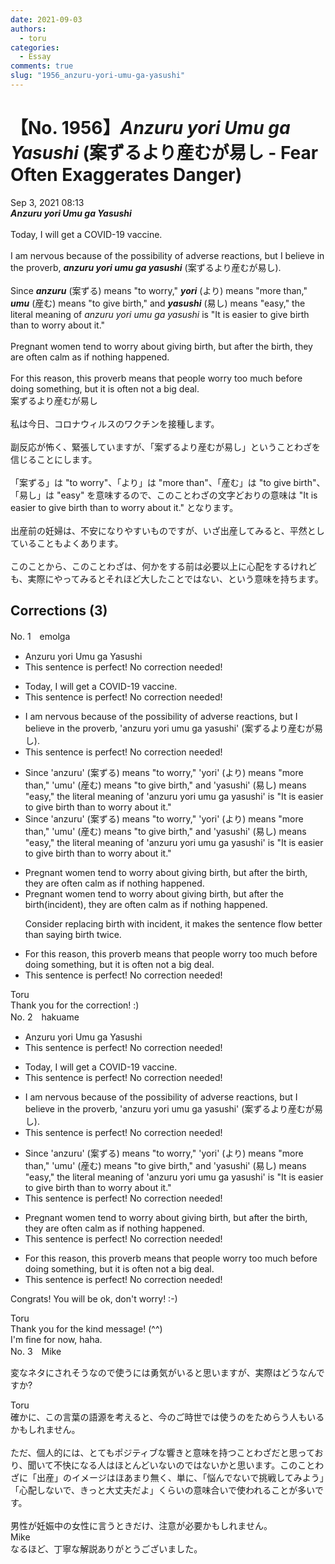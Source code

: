 ```yaml
---
date: 2021-09-03
authors:
  - toru
categories:
  - Essay
comments: true
slug: "1956_anzuru-yori-umu-ga-yasushi"
---
```


# 【No. 1956】<strong><em>Anzuru yori Umu ga Yasushi</strong></em> (案ずるより産むが易し - Fear Often Exaggerates Danger)
<div class="date">Sep 3, 2021 08:13</div>
<div id="post"><div id="body_show_ori">
<strong><em>Anzuru yori Umu ga Yasushi</strong></em><br/><br/>Today, I will get a COVID-19 vaccine.<br/><br/>I am nervous because of the possibility of adverse reactions, but I believe in the proverb, <strong><em>anzuru yori umu ga yasushi</em></strong> (案ずるより産むが易し).<br/><br/>Since <strong><em>anzuru</em></strong> (案ずる) means "to worry," <strong><em>yori</em></strong> (より) means "more than," <strong><em>umu</em></strong> (産む) means "to give birth," and <strong><em>yasushi</em></strong> (易し) means "easy," the literal meaning of <em>anzuru yori umu ga yasushi</em> is "It is easier to give birth than to worry about it."<br/><br/>Pregnant women tend to worry about giving birth, but after the birth, they are often calm as if nothing happened.<br/><br/>For this reason, this proverb means that people worry too much before doing something, but it is often not a big deal.
</div></div>

<!-- more -->

<div id="post_ja"><div id="body_show_mo">
案ずるより産むが易し<br/><br/>私は今日、コロナウィルスのワクチンを接種します。<br/><br/>副反応が怖く、緊張していますが、「案ずるより産むが易し」ということわざを信じることにします。<br/><br/>「案ずる」は "to worry"、「より」は "more than"、「産む」は "to give birth"、「易し」は "easy" を意味するので、このことわざの文字どおりの意味は "It is easier to give birth than to worry about it." となります。<br/><br/>出産前の妊婦は、不安になりやすいものですが、いざ出産してみると、平然としていることもよくあります。<br/><br/>このことから、このことわざは、何かをする前は必要以上に心配をするけれども、実際にやってみるとそれほど大したことではない、という意味を持ちます。
</div></div>

## Corrections (3)
<div id="block"><div class="first_name"> No. 1　<span class="just_name">emolga</span></div><div id="block2">
<ul class="correction_field">
<li class="incorrect">Anzuru yori Umu ga Yasushi</li>
<li class="corrected perfect">This sentence is perfect! No correction needed!</li>
</ul>
<ul class="correction_field">
<li class="incorrect">Today, I will get a COVID-19 vaccine.</li>
<li class="corrected perfect">This sentence is perfect! No correction needed!</li>
</ul>
<ul class="correction_field">
<li class="incorrect">I am nervous because of the possibility of adverse reactions, but I believe in the proverb, 'anzuru yori umu ga yasushi' (案ずるより産むが易し).</li>
<li class="corrected perfect">This sentence is perfect! No correction needed!</li>
</ul>
<ul class="correction_field">
<li class="incorrect">Since 'anzuru' (案ずる) means "to worry," 'yori' (より) means "more than," 'umu' (産む) means "to give birth," and 'yasushi' (易し) means "easy," the literal meaning of 'anzuru yori umu ga yasushi' is "It is easier to give birth than to worry about it."</li>
<li class="corrected correct">
Since 'anzuru' (案ずる) means "to worry," 'yori' (より) means "more than," 'umu' (産む) means "to give birth," and 'yasushi' (易し) means "easy," the literal meaning of 'anzuru yori umu ga yasushi' is "It is easier to give birth than to worry about it."
</li>
</ul>
<ul class="correction_field">
<li class="incorrect">Pregnant women tend to worry about giving birth, but after the birth, they are often calm as if nothing happened.</li>
<li class="corrected correct">
Pregnant women tend to worry about giving birth, but after the birth(incident), they are often calm as if nothing happened.
<p class="correction_comment">Consider replacing birth with incident, it makes the sentence flow better than saying birth twice.</p>
</li>
</ul>
<ul class="correction_field">
<li class="incorrect">For this reason, this proverb means that people worry too much before doing something, but it is often not a big deal.</li>
<li class="corrected perfect">This sentence is perfect! No correction needed!</li>
</ul>
</div><div class="name"><span class="just_name">Toru</span><br>
Thank you for the correction! :)
</div>
</div>
<div id="block"><div class="first_name"> No. 2　<span class="just_name">hakuame</span></div><div id="block2">
<ul class="correction_field">
<li class="incorrect">Anzuru yori Umu ga Yasushi</li>
<li class="corrected perfect">This sentence is perfect! No correction needed!</li>
</ul>
<ul class="correction_field">
<li class="incorrect">Today, I will get a COVID-19 vaccine.</li>
<li class="corrected perfect">This sentence is perfect! No correction needed!</li>
</ul>
<ul class="correction_field">
<li class="incorrect">I am nervous because of the possibility of adverse reactions, but I believe in the proverb, 'anzuru yori umu ga yasushi' (案ずるより産むが易し).</li>
<li class="corrected perfect">This sentence is perfect! No correction needed!</li>
</ul>
<ul class="correction_field">
<li class="incorrect">Since 'anzuru' (案ずる) means "to worry," 'yori' (より) means "more than," 'umu' (産む) means "to give birth," and 'yasushi' (易し) means "easy," the literal meaning of 'anzuru yori umu ga yasushi' is "It is easier to give birth than to worry about it."</li>
<li class="corrected perfect">This sentence is perfect! No correction needed!</li>
</ul>
<ul class="correction_field">
<li class="incorrect">Pregnant women tend to worry about giving birth, but after the birth, they are often calm as if nothing happened.</li>
<li class="corrected perfect">This sentence is perfect! No correction needed!</li>
</ul>
<ul class="correction_field">
<li class="incorrect">For this reason, this proverb means that people worry too much before doing something, but it is often not a big deal.</li>
<li class="corrected perfect">This sentence is perfect! No correction needed!</li>
</ul>
<p class="comment_small">
 Congrats!  You will be ok, don't worry! :-)
</p>

</div><div class="name"><span class="just_name">Toru</span><br>
Thank you for the kind message! (^^)<br/>I'm fine for now, haha.
</div>
</div>
<div id="block"><div class="first_name"> No. 3　<span class="just_name">Mike</span></div><div id="block2">
<p class="comment_small">
 変なネタにされそうなので使うには勇気がいると思いますが、実際はどうなんですか?
</p>

</div><div class="name"><span class="just_name">Toru</span><br>
確かに、この言葉の語源を考えると、今のご時世では使うのをためらう人もいるかもしれません。<br/><br/>ただ、個人的には、とてもポジティブな響きと意味を持つことわざだと思っており、聞いて不快になる人はほとんどいないのではないかと思います。このことわざに「出産」のイメージはほあまり無く、単に、「悩んでないで挑戦してみよう」「心配しないで、きっと大丈夫だよ」くらいの意味合いで使われることが多いです。<br/><br/>男性が妊娠中の女性に言うときだけ、注意が必要かもしれません。
</div>
<div class="name"><span class="just_name">Mike</span><br>
なるほど、丁寧な解説ありがとうございました。
</div>
</div>
